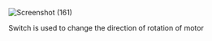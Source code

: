 ![Screenshot (161)](https://user-images.githubusercontent.com/88880988/153188466-3a87614e-1c55-49ca-9b06-0e93319e1833.png)


Switch is used to change the direction of rotation of motor 
